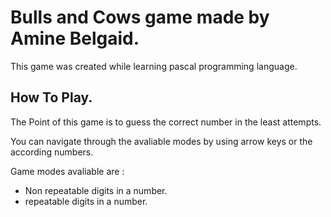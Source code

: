 # Bulls and Cows game made by Amine Belgaid.

This game was created while learning pascal programming language.

## How To Play.

The Point of this game is to guess the correct number in the least attempts.

You can navigate through the avaliable modes by using arrow keys or the according numbers.


Game modes avaliable are : 
* Non repeatable digits in a number.
* repeatable digits in a number.




 


